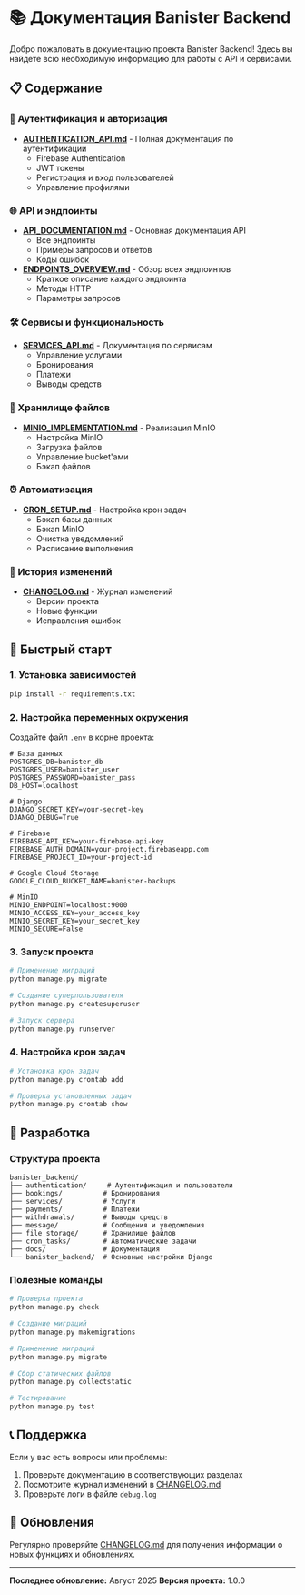 # 📚 Документация Banister Backend

Добро пожаловать в документацию проекта Banister Backend! Здесь вы найдете всю необходимую информацию для работы с API и сервисами.

## 📋 Содержание

### 🔐 Аутентификация и авторизация
- [**AUTHENTICATION_API.md**](./AUTHENTICATION_API.md) - Полная документация по аутентификации
  - Firebase Authentication
  - JWT токены
  - Регистрация и вход пользователей
  - Управление профилями

### 🌐 API и эндпоинты
- [**API_DOCUMENTATION.md**](./API_DOCUMENTATION.md) - Основная документация API
  - Все эндпоинты
  - Примеры запросов и ответов
  - Коды ошибок
- [**ENDPOINTS_OVERVIEW.md**](./ENDPOINTS_OVERVIEW.md) - Обзор всех эндпоинтов
  - Краткое описание каждого эндпоинта
  - Методы HTTP
  - Параметры запросов

### 🛠️ Сервисы и функциональность
- [**SERVICES_API.md**](./SERVICES_API.md) - Документация по сервисам
  - Управление услугами
  - Бронирования
  - Платежи
  - Выводы средств

### 💾 Хранилище файлов
- [**MINIO_IMPLEMENTATION.md**](./MINIO_IMPLEMENTATION.md) - Реализация MinIO
  - Настройка MinIO
  - Загрузка файлов
  - Управление bucket'ами
  - Бэкап файлов

### ⏰ Автоматизация
- [**CRON_SETUP.md**](./CRON_SETUP.md) - Настройка крон задач
  - Бэкап базы данных
  - Бэкап MinIO
  - Очистка уведомлений
  - Расписание выполнения

### 📝 История изменений
- [**CHANGELOG.md**](./CHANGELOG.md) - Журнал изменений
  - Версии проекта
  - Новые функции
  - Исправления ошибок

## 🚀 Быстрый старт

### 1. Установка зависимостей
```bash
pip install -r requirements.txt
```

### 2. Настройка переменных окружения
Создайте файл `.env` в корне проекта:
```env
# База данных
POSTGRES_DB=banister_db
POSTGRES_USER=banister_user
POSTGRES_PASSWORD=banister_pass
DB_HOST=localhost

# Django
DJANGO_SECRET_KEY=your-secret-key
DJANGO_DEBUG=True

# Firebase
FIREBASE_API_KEY=your-firebase-api-key
FIREBASE_AUTH_DOMAIN=your-project.firebaseapp.com
FIREBASE_PROJECT_ID=your-project-id

# Google Cloud Storage
GOOGLE_CLOUD_BUCKET_NAME=banister-backups

# MinIO
MINIO_ENDPOINT=localhost:9000
MINIO_ACCESS_KEY=your_access_key
MINIO_SECRET_KEY=your_secret_key
MINIO_SECURE=False
```

### 3. Запуск проекта
```bash
# Применение миграций
python manage.py migrate

# Создание суперпользователя
python manage.py createsuperuser

# Запуск сервера
python manage.py runserver
```

### 4. Настройка крон задач
```bash
# Установка крон задач
python manage.py crontab add

# Проверка установленных задач
python manage.py crontab show
```

## 🔧 Разработка

### Структура проекта
```
banister_backend/
├── authentication/     # Аутентификация и пользователи
├── bookings/          # Бронирования
├── services/          # Услуги
├── payments/          # Платежи
├── withdrawals/       # Выводы средств
├── message/           # Сообщения и уведомления
├── file_storage/      # Хранилище файлов
├── cron_tasks/        # Автоматические задачи
├── docs/              # Документация
└── banister_backend/  # Основные настройки Django
```

### Полезные команды
```bash
# Проверка проекта
python manage.py check

# Создание миграций
python manage.py makemigrations

# Применение миграций
python manage.py migrate

# Сбор статических файлов
python manage.py collectstatic

# Тестирование
python manage.py test
```

## 📞 Поддержка

Если у вас есть вопросы или проблемы:

1. Проверьте документацию в соответствующих разделах
2. Посмотрите журнал изменений в [CHANGELOG.md](./CHANGELOG.md)
3. Проверьте логи в файле `debug.log`

## 🔄 Обновления

Регулярно проверяйте [CHANGELOG.md](./CHANGELOG.md) для получения информации о новых функциях и обновлениях.

---

**Последнее обновление:** Август 2025
**Версия проекта:** 1.0.0 